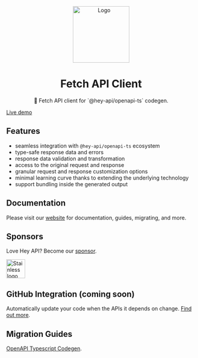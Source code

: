 <div align="center">
  <img width="150" height="150" src="https://heyapi.dev/logo.png" alt="Logo">
  <h1 align="center"><b>Fetch API Client</b></h1>
  <p align="center">🚀 Fetch API client for `@hey-api/openapi-ts` codegen.</p>
</div>

[Live demo](https://stackblitz.com/edit/hey-api-client-fetch-example?file=openapi-ts.config.ts,src%2Fclient%2Fschemas.gen.ts,src%2Fclient%2Fsdk.gen.ts,src%2Fclient%2Ftypes.gen.ts,src%2FApp.tsx)

## Features

- seamless integration with `@hey-api/openapi-ts` ecosystem
- type-safe response data and errors
- response data validation and transformation
- access to the original request and response
- granular request and response customization options
- minimal learning curve thanks to extending the underlying technology
- support bundling inside the generated output

## Documentation

Please visit our [website](https://heyapi.dev/) for documentation, guides, migrating, and more.

## Sponsors

Love Hey API? Become our [sponsor](https://github.com/sponsors/hey-api).

<p>
  <a href="https://kutt.it/pkEZyc" target="_blank">
    <img alt="Stainless logo" height="50" src="https://heyapi.dev/images/stainless-logo-wordmark-480w.jpeg" />
  </a>
</p>

## GitHub Integration (coming soon)

Automatically update your code when the APIs it depends on change. [Find out more](https://heyapi.dev/openapi-ts/integrations.html).

## Migration Guides

[OpenAPI Typescript Codegen](https://heyapi.dev/openapi-ts/migrating.html#openapi-typescript-codegen).
